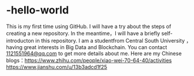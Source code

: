 # -hello-world
 This is my first time using GitHub. I will have a try about the steps of creating a new repository. In the meantime，I will have a briefly self-introducton in this repository. 
I am a studentfrom Central South University ，having great interests in Big Data and Blockchain. You can contact 1121551964@qq.com to get more details about me.
Here are my Chinese blogs：https://www.zhihu.com/people/xiao-wei-70-64-40/activities
                           https://www.jianshu.com/u/13b3adcd1f25
